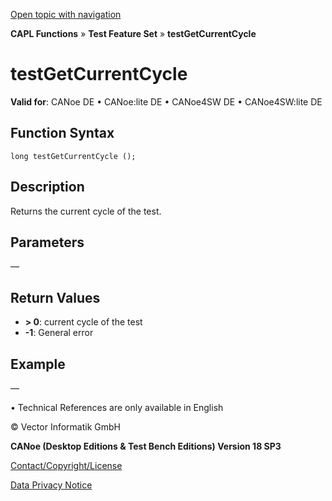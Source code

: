 [Open topic with navigation](../../../../../CANoeDEFamily.htm#Topics/CAPLFunctions/Test/Functions/CAPLfunctionTestGetCurrentCycle.md)

**CAPL Functions** » **Test Feature Set** » **testGetCurrentCycle**

# testGetCurrentCycle

**Valid for**: CANoe DE • CANoe:lite DE • CANoe4SW DE • CANoe4SW:lite DE

## Function Syntax

```
long testGetCurrentCycle ();
```

## Description

Returns the current cycle of the test.

## Parameters

—

## Return Values

- **> 0**: current cycle of the test
- **-1**: General error

## Example

—

• Technical References are only available in English

© Vector Informatik GmbH

**CANoe (Desktop Editions & Test Bench Editions) Version 18 SP3**

[Contact/Copyright/License](../../../Shared/ContactCopyrightLicense.md)

[Data Privacy Notice](https://www.vector.com/int/en/company/get-info/privacy-policy/)
